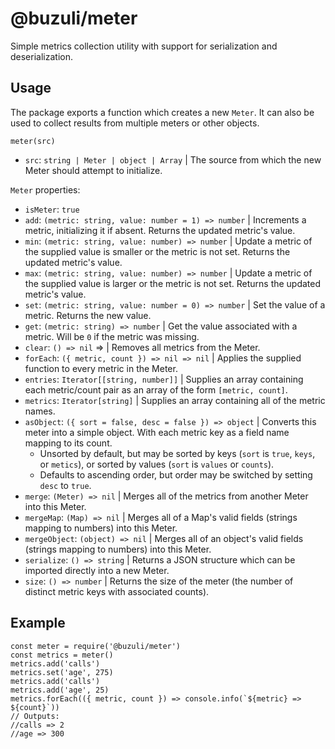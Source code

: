 # @buzuli/meter

Simple metrics collection utility with support for serialization and deserialization.

## Usage

The package exports a function which creates a new `Meter`. It can also be used to collect results from multiple meters or other objects.

`meter(src)`
- `src`: `string | Meter | object | Array` | The source from which the new Meter should attempt to initialize.

`Meter` properties:
- `isMeter`: `true`
- `add`: `(metric: string, value: number = 1) => number` | Increments a metric, initializing it if absent. Returns the updated metric's value.
- `min`: `(metric: string, value: number) => number` | Update a metric of the supplied value is smaller or the metric is not set. Returns the updated metric's value.
- `max`: `(metric: string, value: number) => number` | Update a metric of the supplied value is larger or the metric is not set. Returns the updated metric's value.
- `set`: `(metric: string, value: number = 0) => number` | Set the value of a metric. Returns the new value.
- `get`: `(metric: string) => number` | Get the value associated with a metric. Will be `0` if the metric was missing.
- `clear`: `() => nil` => | Removes all metrics from the Meter.
- `forEach`: `({ metric, count }) => nil => nil` | Applies the supplied function to every metric in the Meter.
- `entries`: `Iterator[[string, number]]` | Supplies an array containing each metric/count pair as an array of the form `[metric, count]`.
- `metrics`: `Iterator[string]` | Supplies an array containing all of the metric names.
- `asObject`: `({ sort = false, desc = false }) => object` | Converts this meter into a simple object. With each metric key as a field name mapping to its count.
   - Unsorted by default, but may be sorted by keys (`sort` is `true`, `keys`, or `metics`), or sorted by values (`sort` is `values` or `counts`).
   - Defaults to ascending order, but order may be switched by setting `desc` to `true`.
- `merge`: `(Meter) => nil` | Merges all of the metrics from another Meter into this Meter.
- `mergeMap`: `(Map) => nil` | Merges all of a Map's valid fields (strings mapping to numbers) into this Meter.
- `mergeObject`: `(object) => nil` | Merges all of an object's valid fields (strings mapping to numbers) into this Meter.
- `serialize`: `() => string` | Returns a JSON structure which can be imported directly into a new Meter.
- `size`: `() => number` | Returns the size of the meter (the number of distinct metric keys with associated counts).

## Example

```
const meter = require('@buzuli/meter')
const metrics = meter()
metrics.add('calls')
metrics.set('age', 275)
metrics.add('calls')
metrics.add('age', 25)
metrics.forEach(({ metric, count }) => console.info(`${metric} => ${count}`))
// Outputs:
//calls => 2
//age => 300
```
